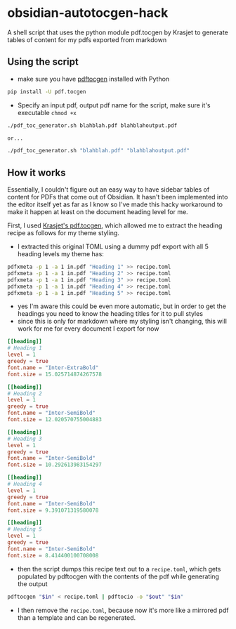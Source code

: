 # obsidian-autotocgen-hack
A shell script that uses the python module pdf.tocgen by Krasjet to generate tables of content for my pdfs exported from markdown

## Using the script
- make sure you have [pdftocgen](https://github.com/Krasjet/pdf.tocgen) installed with Python
```sh
pip install -U pdf.tocgen
```

- Specify an input pdf, output pdf name for the script, make sure it's executable `chmod +x`
```sh
./pdf_toc_generator.sh blahblah.pdf blahblahoutput.pdf

or...

./pdf_toc_generator.sh "blahblah.pdf" "blahblahoutput.pdf"
```
## How it works

Essentially, I couldn't figure out an easy way to have sidebar tables of content for PDFs that come out of Obsidian. It hasn't been implemented into the editor itself yet as far as I know so I've made this hacky workaround to make it happen at least on the document heading level for me.

First, I used [Krasjet's pdf.tocgen](https://github.com/Krasjet/pdf.tocgen), which allowed me to extract the heading recipe as follows for my theme styling.

- I extracted this original TOML using a dummy pdf export with all 5 heading levels my theme has:

```sh
pdfxmeta -p 1 -a 1 in.pdf "Heading 1" >> recipe.toml
pdfxmeta -p 1 -a 1 in.pdf "Heading 2" >> recipe.toml
pdfxmeta -p 1 -a 1 in.pdf "Heading 3" >> recipe.toml
pdfxmeta -p 1 -a 1 in.pdf "Heading 4" >> recipe.toml
pdfxmeta -p 1 -a 1 in.pdf "Heading 5" >> recipe.toml
```
- yes I'm aware this could be even more automatic, but in order to get the headings you need to know the heading titles for it to pull styles
- since this is only for markdown where my styling isn't changing, this will work for me for every document I export for now

```toml
[[heading]]
# Heading 1
level = 1
greedy = true
font.name = "Inter-ExtraBold"
font.size = 15.025714874267578

[[heading]]
# Heading 2
level = 1
greedy = true
font.name = "Inter-SemiBold"
font.size = 12.020570755004883

[[heading]]
# Heading 3
level = 1
greedy = true
font.name = "Inter-SemiBold"
font.size = 10.292613983154297

[[heading]]
# Heading 4
level = 1
greedy = true
font.name = "Inter-SemiBold"
font.size = 9.391071319580078

[[heading]]
# Heading 5
level = 1
greedy = true
font.name = "Inter-SemiBold"
font.size = 8.414400100708008
```

- then the script dumps this recipe text out to a `recipe.toml`, which gets populated by pdftocgen with the contents of the pdf while generating the output
```sh
pdftocgen "$in" < recipe.toml | pdftocio -o "$out" "$in"
```

- I then remove the `recipe.toml`, because now it's more like a mirrored pdf than a template and can be regenerated.

